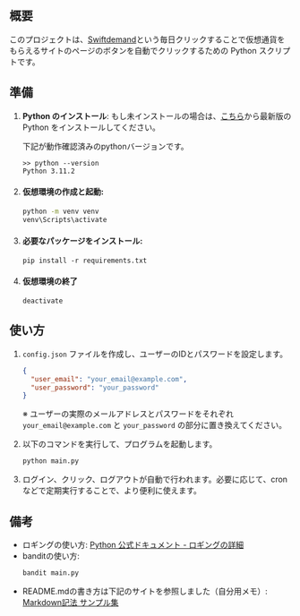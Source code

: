 ## 概要
このプロジェクトは、[Swiftdemand](https://www.swiftdemand.com/)という毎日クリックすることで仮想通貨をもらえるサイトのページのボタンを自動でクリックするための Python スクリプトです。

## 準備
1. **Python のインストール**: もし未インストールの場合は、[こちら](https://www.python.org/)から最新版の Python をインストールしてください。

    下記が動作確認済みのpythonバージョンです。
    ```
    >> python --version
    Python 3.11.2
    ```
2. #### 仮想環境の作成と起動:
    ```bash
    python -m venv venv
    venv\Scripts\activate
    ```

3. #### 必要なパッケージをインストール:
    ```コマンドプロンプト
    pip install -r requirements.txt
    ```  

4. #### 仮想環境の終了
    ```コマンドプロンプト
    deactivate
    ``` 

## 使い方
1. `config.json` ファイルを作成し、ユーザーのIDとパスワードを設定します。
    ```json
    {
      "user_email": "your_email@example.com",
      "user_password": "your_password"
    }
    ```
   ※ ユーザーの実際のメールアドレスとパスワードをそれぞれ `your_email@example.com` と `your_password` の部分に置き換えてください。

2. 以下のコマンドを実行して、プログラムを起動します。
    ```bash
    python main.py
    ```

3. ログイン、クリック、ログアウトが自動で行われます。必要に応じて、cron などで定期実行することで、より便利に使えます。

## 備考
* ロギングの使い方: [Python 公式ドキュメント - ロギングの詳細](https://docs.python.org/ja/3/howto/logging.html#advanced-logging-tutorial)
* banditの使い方:
    ```bash
    bandit main.py
    ```
* README.mdの書き方は下記のサイトを参照しました（自分用メモ）: [Markdown記法 サンプル集](https://gist.github.com/mignonstyle/083c9e1651d7734f84c99b8cf49d57fa)
